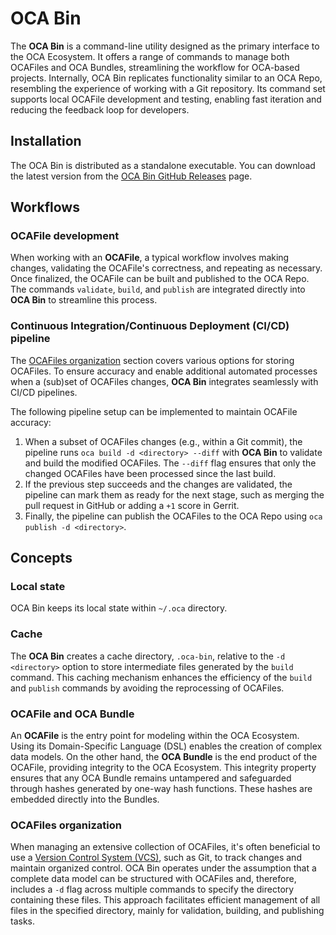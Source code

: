 # OCA Bin

The **OCA Bin** is a command-line utility designed as the primary interface to the OCA Ecosystem. It offers a range of commands to manage both OCAFiles and OCA Bundles, streamlining the workflow for OCA-based projects. Internally, OCA Bin replicates functionality similar to an OCA Repo, resembling the experience of working with a Git repository. Its command set supports local OCAFile development and testing, enabling fast iteration and reducing the feedback loop for developers.

## Installation

The OCA Bin is distributed as a standalone executable. You can download the latest version from the [OCA Bin GitHub Releases](https://github.com/THCLab/oca-bin/releases) page.

## Workflows

### OCAFile development

When working with an **OCAFile**, a typical workflow involves making changes, validating the OCAFile's correctness, and repeating as necessary. Once finalized, the OCAFile can be built and published to the OCA Repo. The commands `validate`, `build`, and `publish` are integrated directly into **OCA Bin** to streamline this process.

### Continuous Integration/Continuous Deployment (CI/CD) pipeline

The [OCAFiles organization](#ocafiles-organization) section covers various options for storing OCAFiles. To ensure accuracy and enable additional automated processes when a (sub)set of OCAFiles changes, **OCA Bin** integrates seamlessly with CI/CD pipelines.

The following pipeline setup can be implemented to maintain OCAFile accuracy:

1. When a subset of OCAFiles changes (e.g., within a Git commit), the pipeline runs `oca build -d <directory> --diff` with **OCA Bin** to validate and build the modified OCAFiles. The `--diff` flag ensures that only the changed OCAFiles have been processed since the last build.
2. If the previous step succeeds and the changes are validated, the pipeline can mark them as ready for the next stage, such as merging the pull request in GitHub or adding a `+1` score in Gerrit.
3. Finally, the pipeline can publish the OCAFiles to the OCA Repo using `oca publish -d <directory>`.

## Concepts

### Local state

OCA Bin keeps its local state within `~/.oca` directory.

### Cache

The **OCA Bin** creates a cache directory, `.oca-bin`, relative to the `-d <directory>` option to store intermediate files generated by the `build` command. This caching mechanism enhances the efficiency of the `build` and `publish` commands by avoiding the reprocessing of OCAFiles.

### OCAFile and OCA Bundle

An **OCAFile** is the entry point for modeling within the OCA Ecosystem. Using its Domain-Specific Language (DSL) enables the creation of complex data models. On the other hand, the **OCA Bundle** is the end product of the OCAFile, providing integrity to the OCA Ecosystem. This integrity property ensures that any OCA Bundle remains untampered and safeguarded through hashes generated by one-way hash functions. These hashes are embedded directly into the Bundles.

### OCAFiles organization

When managing an extensive collection of OCAFiles, it's often beneficial to use a [Version Control System (VCS)](https://en.wikipedia.org/w/index.php?title=Version_control_system), such as Git, to track changes and maintain organized control. OCA Bin operates under the assumption that a complete data model can be structured with OCAFiles and, therefore, includes a `-d` flag across multiple commands to specify the directory containing these files. This approach facilitates efficient management of all files in the specified directory, mainly for validation, building, and publishing tasks.
